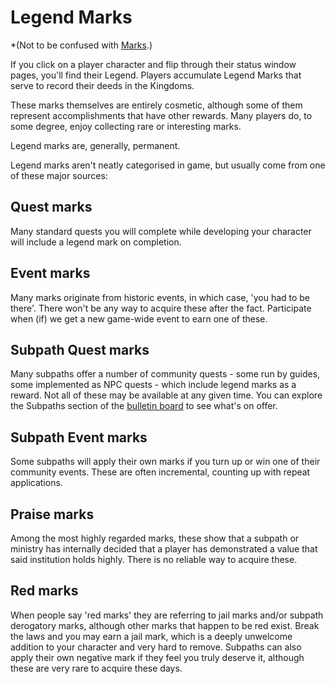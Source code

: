 # Legend Marks

\*(Not to be confused with [Marks](character/marks.md).)

If you click on a player character and flip through their status window pages, you'll find their Legend. Players accumulate Legend Marks that serve to record their deeds in the Kingdoms.

These marks themselves are entirely cosmetic, although some of them represent accomplishments that have other rewards. Many players do, to some degree, enjoy collecting rare or interesting marks.

Legend marks are, generally, permanent.

Legend marks aren't neatly categorised in game, but usually come from one of these major sources:

## Quest marks

Many standard quests you will complete while developing your character will include a legend mark on completion.

## Event marks

Many marks originate from historic events, in which case, 'you had to be there'. There won't be any way to acquire these after the fact. Participate when (if) we get a new game-wide event to earn one of these.

## Subpath Quest marks

Many subpaths offer a number of community quests - some run by guides, some implemented as NPC quests - which include legend marks as a reward. Not all of these may be available at any given time. You can explore the Subpaths section of the [bulletin board](community/boards.md) to see what's on offer.

## Subpath Event marks

Some subpaths will apply their own marks if you turn up or win one of their community events. These are often incremental, counting up with repeat applications.

## Praise marks

Among the most highly regarded marks, these show that a subpath or ministry has internally decided that a player has demonstrated a value that said institution holds highly. There is no reliable way to acquire these.

## Red marks

When people say 'red marks' they are referring to jail marks and/or subpath derogatory marks, although other marks that happen to be red exist. Break the laws and you may earn a jail mark, which is a deeply unwelcome addition to your character and very hard to remove. Subpaths can also apply their own negative mark if they feel you truly deserve it, although these are very rare to acquire these days.
